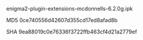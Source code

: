 enigma2-plugin-extensions-mcdonnells-6.2.0g.ipk

MD5 0ce740556d42607d355cd17ed8afad8b

SHA 9ea88019c0e76336f3722ffb463cf4d21a2779ef
